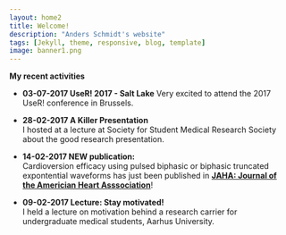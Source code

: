 ```yaml
---
layout: home2
title: Welcome!
description: "Anders Schmidt's website"
tags: [Jekyll, theme, responsive, blog, template]
image: banner1.png
---
```

**My recent activities**

* **03-07-2017 UseR! 2017 - Salt Lake**
Very excited to attend the 2017 UseR! conference in Brussels.

* **28-02-2017 A Killer Presentation** <br>
I hosted at a lecture at Society for Student Medical Research Society about the good research presentation.

* **14-02-2017 NEW publication:** <br>
Cardioversion efficacy using pulsed biphasic or biphasic truncated expontential waveforms has just been published in [**JAHA: Journal of the Americian Heart Asssociation**](https://doi.org/10.1161/JAHA.116.004853)!

* **09-02-2017 Lecture: Stay motivated!** <br>
I held a lecture on motivation behind a research carrier for undergraduate medical students, Aarhus University.
